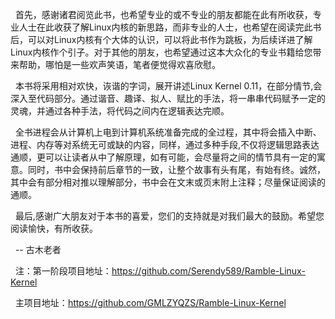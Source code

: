 &nbsp;    首先，感谢诸君阅览此书，也希望专业的或不专业的朋友都能在此有所收获，专业人士在此收获了解Linux内核的新思路，而非专业的人士，也希望在阅读完此书后，可以对Linux内核有个大体的认识，可以将此书作为跳板，为后续详进了解Linux内核作个引子。对于其他的朋友，也希望通过这本大众化的专业书籍给您带来帮助，哪怕是一些欢声笑语，笔者便觉得欢喜欣慰。

&nbsp;    本书将采用相对欢快，诙谐的字词，展开讲述Linux Kernel 0.11，在部分情节,会深入至代码部分。通过谐音、趣译、拟人、赋比的手法，将一串串代码赋予一定的灵魂，并通过各种手法，将代码之间内在逻辑表达完顺。

&nbsp;    全书进程会从计算机上电到计算机系统准备完成的全过程，其中将会插入中断、进程、内存等对系统无可或缺的内容，同样，通过多种手段,不仅将逻辑思路表达通顺，更可以让读者从中了解原理，如有可能，会尽量将之间的情节具有一定的寓意。同时，书中会保持前后章节的一致，让整个故事有头有尾，有始有终。诚然，其中会有部分相对推以理解部分，书中会在文末或页末附上注释；尽量保证阅读的通顺。

&nbsp;    最后,感谢广大朋友对于本书的喜爱，您们的支持就是对我们最大的鼓励。希望您阅读愉快，有所收获。

&nbsp;                                                                                                                                                                                                                                                                                                                                                                                                                                                                                                                                                                                                                                                                   -- 古木老者

&nbsp;   注：第一阶段项目地址：https://github.com/Serendy589/Ramble-Linux-Kernel

&nbsp;      主项目地址：https://github.com/GMLZYQZS/Ramble-Linux-Kernel


